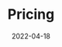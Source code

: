 ---
title: "Pricing"
description: List of our pricing / subscription plans to describe our pricing and billing system
date: 2022-04-18
lastmod: 2022-04-18
layout: pricing
---
